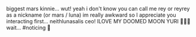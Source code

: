 biggest mars kinnie... wut! 
yeah i don't know you can call me rey or reyrey as a nickname (or mars / luna)
im really awkward so I appreciate you interacting first... 
neithlunasalis ceo! ILOVE MY DOOMED MOON YURI 🐊🦭🦋
wait... #noticing 👀

